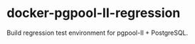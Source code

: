 docker-pgpool-II-regression
===========================

Build regression test environment for pgpool-II + PostgreSQL.
